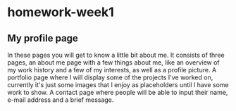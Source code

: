 # homework-week1

## My profile page

In these pages you will get to know a little bit about me. It consists of three pages, an about me page with a few things about me, like an overview of my work history and a few of my interests, as well as a profile picture. A portfolio page where I will display some of the projects I've worked on, currently it's just some images that I enjoy as placeholders until I have some work to show. A contact page where people will be able to input their name, e-mail address and a brief message. 
